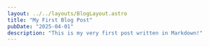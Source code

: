 ```yaml
---
layout: ../../layouts/BlogLayout.astro
title: "My First Blog Post"
pubDate: "2025-04-01"
description: "This is my very first post written in Markdown!"
---
```


